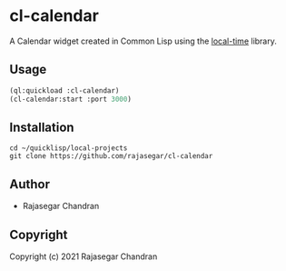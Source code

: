 # cl-calendar

A Calendar widget created in Common Lisp using the [local-time](https://cl-library-docs.github.io/common-lisp-libraries/local-time/) library.


## Usage
```lisp
(ql:quickload :cl-calendar)
(cl-calendar:start :port 3000)
```

## Installation
```
cd ~/quicklisp/local-projects
git clone https://github.com/rajasegar/cl-calendar
```

## Author

* Rajasegar Chandran

## Copyright

Copyright (c) 2021 Rajasegar Chandran

